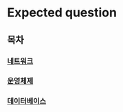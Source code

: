 # Expected question

## 목차

### [네트워크](/Interview/network_expected_question.md)

### [운영체제](/Interview/os_expected_question.md)

### [데이터베이스](/Interview/db_expected_question.md)